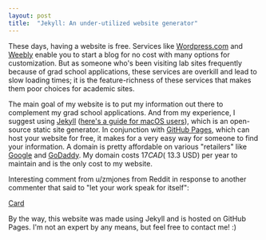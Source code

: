 ```yaml
---
layout: post
title:  "Jekyll: An under-utilized website generator"
---
```


These days, having a website is free. Services like [Wordpress.com](https://wordpress.com) and [Weebly](https://weebly.com) enable you to start a blog for no cost with many options for customization. But as someone who's been visiting lab sites frequently because of grad school applications, these services are overkill and lead to slow loading times; it is the feature-richness of these services that makes them poor choices for academic sites.

The main goal of my website is to put my information out there to complement my grad school applications. And from my experience, I suggest using [Jekyll](https://jekyllrb.com/) ([here's a guide for macOS users](http://svmiller.com/blog/2015/08/create-your-website-in-jekyll/)), which is an open-source static site generator. In conjunction with [GitHub Pages](https://pages.github.com/), which can host your website for free, it makes for a very easy way for someone to find your information. A domain is pretty affordable on various "retailers" like [Google](https://domains.google/) and [GoDaddy](https://godaddy.com/). My domain costs $17 CAD (~$13.3 USD) per year to maintain and is the only cost to my website.  

Interesting comment from u/zmjones from Reddit in response to another commenter that said to "let your work speak for itself":

<a class="embedly-card" href="https://www.reddit.com/r/AskAcademia/comments/6gnuuh/grad_student_should_i_get_a_personal_website/dirpw6o">Card</a>
<script async src="//embed.redditmedia.com/widgets/platform.js" charset="UTF-8"></script>

By the way, this website was made using Jekyll and is hosted on GitHub Pages.  I'm not an expert by any means, but feel free to contact me! :)
